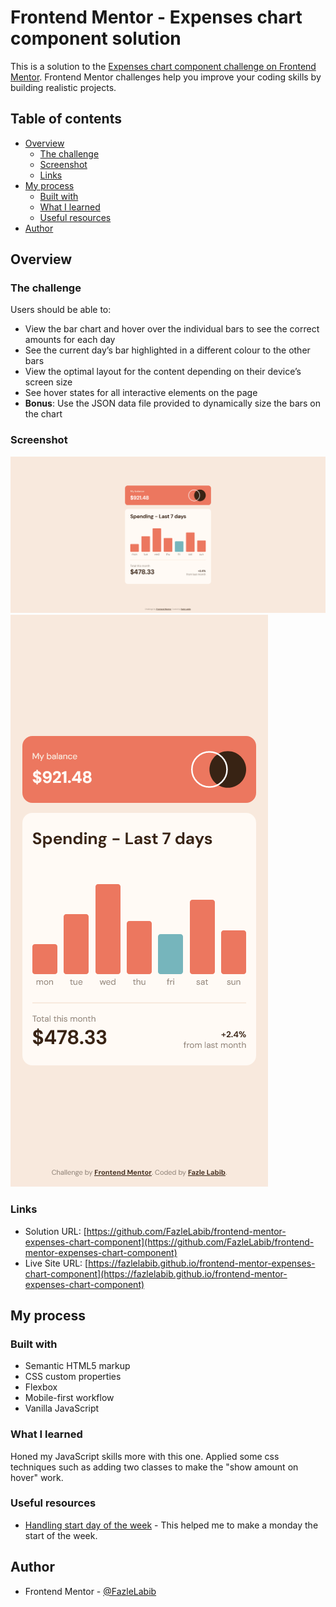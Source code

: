 # Frontend Mentor - Expenses chart component solution

This is a solution to the [Expenses chart component challenge on Frontend Mentor](https://www.frontendmentor.io/challenges/expenses-chart-component-e7yJBUdjwt). Frontend Mentor challenges help you improve your coding skills by building realistic projects. 

## Table of contents

- [Overview](#overview)
  - [The challenge](#the-challenge)
  - [Screenshot](#screenshot)
  - [Links](#links)
- [My process](#my-process)
  - [Built with](#built-with)
  - [What I learned](#what-i-learned)
  - [Useful resources](#useful-resources)
- [Author](#author)

## Overview

### The challenge

Users should be able to:

- View the bar chart and hover over the individual bars to see the correct amounts for each day
- See the current day’s bar highlighted in a different colour to the other bars
- View the optimal layout for the content depending on their device’s screen size
- See hover states for all interactive elements on the page
- **Bonus**: Use the JSON data file provided to dynamically size the bars on the chart

### Screenshot

![](./screenshots/desktop-screenshot.png)
![](./screenshots/mobile-screenshot.png)

### Links

- Solution URL: [https://github.com/FazleLabib/frontend-mentor-expenses-chart-component](https://github.com/FazleLabib/frontend-mentor-expenses-chart-component)
- Live Site URL: [https://fazlelabib.github.io/frontend-mentor-expenses-chart-component](https://fazlelabib.github.io/frontend-mentor-expenses-chart-component)

## My process

### Built with

- Semantic HTML5 markup
- CSS custom properties
- Flexbox
- Mobile-first workflow
- Vanilla JavaScript

### What I learned

Honed my JavaScript skills more with this one. Applied some css techniques such as adding two classes to make the "show amount on hover" work.

<!-- ```html
<h1>Some HTML code I'm proud of</h1>
``` -->
<!-- ```css
.proud-of-this-css {
  color: papayawhip;
}
```
```js
const proudOfThisFunc = () => {
  console.log('🎉')
}
``` -->

### Useful resources

- [Handling start day of the week](https://stackoverflow.com/questions/24480062/get-start-and-end-of-week-with-the-start-on-monday-and-end-on-sunday-in-javascri) - This helped me to make a monday the start of the week.

## Author

- Frontend Mentor - [@FazleLabib](https://www.frontendmentor.io/profile/FazleLabib)